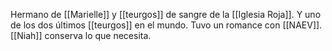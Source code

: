 Hermano de [[Marielle]] y [[teurgos]] de sangre de la [[Iglesia Roja]]. Y uno de los dos últimos [[teurgos]] en el mundo. Tuvo un romance con [[NAEV]].
[[Niah]] conserva lo que necesita.